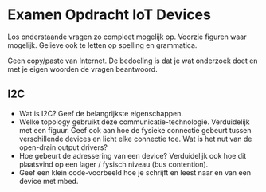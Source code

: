 # Examen Opdracht IoT Devices

Los onderstaande vragen zo compleet mogelijk op. Voorzie figuren waar mogelijk. Gelieve ook te letten op spelling en grammatica.

Geen copy/paste van Internet. De bedoeling is dat je wat onderzoek doet en met je eigen woorden de vragen beantwoord.

## I2C

* Wat is I2C? Geef de belangrijkste eigenschappen.
* Welke topology gebruikt deze communicatie-technologie. Verduidelijk met een figuur. Geef ook aan hoe de fysieke connectie gebeurt tussen verschillende devices en licht elke connectie toe. Wat is het nut van de open-drain output drivers?
* Hoe gebeurt de adressering van een device? Verduidelijk ook hoe dit plaatsvind op een lager / fysisch niveau (bus contention).
* Geef een klein code-voorbeeld hoe je schrijft en leest naar en van een device met mbed.

